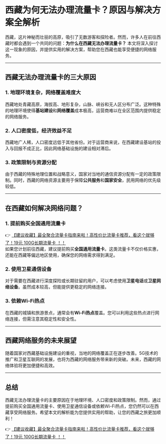 # 西藏为何无法办理流量卡？原因与解决方案全解析

西藏，这片神秘而壮丽的高原，吸引了无数游客和探险者。然而，许多人在前往西藏时都会遇到一个共同的问题：**为什么在西藏无法办理流量卡？** 本文将深入探讨这一现象的原因，并提供实用的解决方案，帮助您在西藏也能享受便捷的网络服务。

---

## 西藏无法办理流量卡的三大原因

### 1. 地理环境复杂，网络覆盖难度大
西藏地处青藏高原，海拔高、地形复杂，山脉、峡谷和无人区分布广泛。这种特殊的地理环境使得**基站建设**和**网络覆盖**成本极高，运营商难以在全区范围内提供稳定的网络服务。

### 2. 人口密度低，经济效益不足
西藏地广人稀，人口密度远低于其他省份。对于运营商来说，在西藏建设基站的投入与回报不成正比，因此网络基础设施的建设相对滞后。

### 3. 政策限制与资源分配
由于西藏的特殊地理位置和战略意义，国家对当地的通信资源分配有一定的政策限制。同时，西藏的网络资源主要用于保障**公共服务**和**国家安全**，民用网络的优先级较低。

---

## 在西藏如何解决网络问题？

### 1. 提前购买全国通用流量卡
👉 [【建议收藏】最全聚合流量卡指南来啦！高性价比流量卡推荐，看这个就够了！19元 100G长期流量卡 ！！](https://bit.ly/Liuliangka)  
如果您计划前往西藏，建议提前购买**全国通用流量卡**。这类流量卡不仅价格实惠，还能在西藏等偏远地区使用，确保您的网络需求得到满足。

### 2. 使用卫星通信设备
对于需要在西藏进行深度探险或长期驻留的用户，可以考虑使用**卫星电话**或**卫星网络设备**。虽然成本较高，但能提供更稳定的网络连接。

### 3. 依赖Wi-Fi热点
在西藏的城镇和旅游景点，通常会有**Wi-Fi热点**覆盖。您可以利用这些热点进行网络连接，但需注意其稳定性和安全性。

---

## 西藏网络服务的未来展望

随着国家对西藏基础设施建设的重视，当地的网络覆盖正在逐步改善。5G技术的推广和卫星互联网的发展，也将为西藏的网络服务带来新的突破。未来，西藏的网络体验将更加便捷和高效。

---

## 总结

西藏无法办理流量卡的主要原因在于地理环境、人口密度和政策限制。然而，通过提前购买全国通用流量卡、使用卫星通信设备或依赖Wi-Fi热点，您仍然可以在西藏享受网络服务。希望本文的解析能为您提供实用的帮助，让您的西藏之旅更加顺利！

👉 [【建议收藏】最全聚合流量卡指南来啦！高性价比流量卡推荐，看这个就够了！19元 100G长期流量卡 ！！](https://bit.ly/Liuliangka)